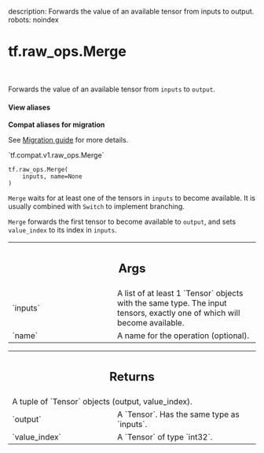 description: Forwards the value of an available tensor from inputs to output.
robots: noindex

# tf.raw_ops.Merge

<!-- Insert buttons and diff -->

<table class="tfo-notebook-buttons tfo-api nocontent" align="left">

</table>



Forwards the value of an available tensor from `inputs` to `output`.


<section class="expandable">
  <h4 class="showalways">View aliases</h4>
  <p>
<b>Compat aliases for migration</b>
<p>See
<a href="https://www.tensorflow.org/guide/migrate">Migration guide</a> for
more details.</p>
<p>`tf.compat.v1.raw_ops.Merge`</p>
</p>
</section>

<pre class="devsite-click-to-copy prettyprint lang-py tfo-signature-link">
<code>tf.raw_ops.Merge(
    inputs, name=None
)
</code></pre>



<!-- Placeholder for "Used in" -->

`Merge` waits for at least one of the tensors in `inputs` to become available.
It is usually combined with `Switch` to implement branching.

`Merge` forwards the first tensor to become available to `output`, and sets
`value_index` to its index in `inputs`.

<!-- Tabular view -->
 <table class="responsive fixed orange">
<colgroup><col width="214px"><col></colgroup>
<tr><th colspan="2"><h2 class="add-link">Args</h2></th></tr>

<tr>
<td>
`inputs`<a id="inputs"></a>
</td>
<td>
A list of at least 1 `Tensor` objects with the same type.
The input tensors, exactly one of which will become available.
</td>
</tr><tr>
<td>
`name`<a id="name"></a>
</td>
<td>
A name for the operation (optional).
</td>
</tr>
</table>



<!-- Tabular view -->
 <table class="responsive fixed orange">
<colgroup><col width="214px"><col></colgroup>
<tr><th colspan="2"><h2 class="add-link">Returns</h2></th></tr>
<tr class="alt">
<td colspan="2">
A tuple of `Tensor` objects (output, value_index).
</td>
</tr>
<tr>
<td>
`output`<a id="output"></a>
</td>
<td>
A `Tensor`. Has the same type as `inputs`.
</td>
</tr><tr>
<td>
`value_index`<a id="value_index"></a>
</td>
<td>
A `Tensor` of type `int32`.
</td>
</tr>
</table>


